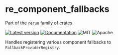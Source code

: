 # re_component_fallbacks

Part of the [`rerun`](https://github.com/rerun-io/rerun) family of crates.

[![Latest version](https://img.shields.io/crates/v/re_component_fallbacks.svg?speculative-link)](https://crates.io/crates/re_component_fallbacks?speculative-link)
[![Documentation](https://docs.rs/re_component_fallbacks/badge.svg?speculative-link)](https://docs.rs/re_component_fallbacks?speculative-link)
![MIT](https://img.shields.io/badge/license-MIT-blue.svg)
![Apache](https://img.shields.io/badge/license-Apache-blue.svg)

Handles registering various component fallbacks to `FallbackProviderRegistry`.
